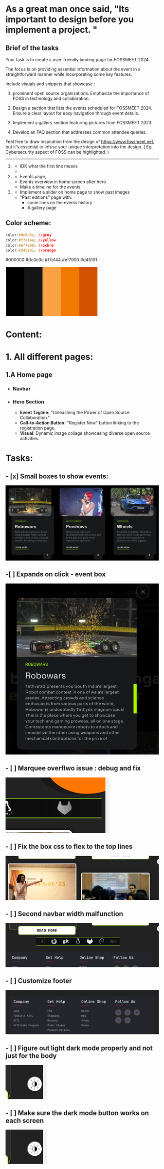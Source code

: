 # As a great man once said, "Its important to design before you implement a project. "
## Brief of the tasks
Your task is to create a user-friendly landing page for FOSSMEET 2024. 

The focus is on providing essential information about the event in a straightforward manner while incorporating some key features. 

Include visuals and snippets that showcase :

1. prominent open source organizations. Emphasize the importance of FOSS in
technology and collaboration. 

2. Design a section that lists the events scheduled for
FOSSMEET 2024. Ensure a clear layout for easy navigation through event details.

3. Implement a gallery section featuring pictures from FOSSMEET 2023. 

4. Develop an FAQ section that addresses common attendee queries. 

Feel free to draw inspiration from the design of https://www.fossmeet.net, but it's essential to infuse your unique
interpretation into the design. ( Eg. Cybersecurity aspect of FOSS can be
highlighted. )  

---  
  
1. - IDK what the first line means 
   -  
2.  
    - Events page, 
    - Events overview in home screen after hero  
    - Make a timeline for the events

3. - Implement a slider on home page to show past images
   - "Past editions" page with:
     - some lines on the events history
     - A gallery page




## Color scheme:
```css
color:#0c0c0c; //grey
color:#f7a144; //yellow
color:#ef7900; //ochre
color:#d45101; //orange
```
#000000 #0c0c0c #f7a144 #ef7900 #d45101

![](image.png)

# Content:

# 1. All different pages:

## 1.A Home page
- ### Navbar
- ### Hero Section
  - **Event Tagline:** "Unleashing the Power of Open Source Collaboration."
  - **Call-to-Action Button:** "Register Now" button linking to the registration page.
  - **Visual:** Dynamic image collage showcasing diverse open source activities.

# Tasks:

## - [x] Small boxes to show events:
![Thathva'22 image](image-1.png)
## -[ ] Expands on click - event box
 ![Alt text](image-2.png)

## - [ ] Marquee overflwo issue :  debug and fix

![Alt text](image-8.png)

## - [ ] Fix the box css to flex to the top lines
![Alt text](image-3.png)

## - [ ] Second navbar width malfunction  
![Alt text](image-4.png)

## - [ ]  Customize footer  
![Alt text](image-5.png)

## - [ ] Figure out light dark mode properly and not just for the body  
![Alt text](image-7.png)  

## - [ ] Make sure the dark mode button works on each screen
![Alt text](image-6.png)

